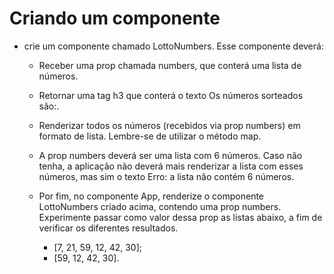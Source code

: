 # Criando um componente
- crie um componente chamado LottoNumbers. Esse componente deverá:

    * Receber uma prop chamada numbers, que conterá uma lista de números.
    * Retornar uma tag h3 que conterá o texto Os números sorteados são:.
    * Renderizar todos os números (recebidos via prop numbers) em formato de lista. Lembre-se de utilizar o método map.
    * A prop numbers deverá ser uma lista com 6 números. Caso não tenha, a aplicação não deverá mais renderizar a lista com esses números, mas sim o texto Erro: a lista não contém 6 números.
    * Por fim, no componente App, renderize o componente LottoNumbers criado acima, contendo uma prop numbers. Experimente passar como valor dessa prop as listas abaixo, a fim de verificar os diferentes resultados.
 
        * [7, 21, 59, 12, 42, 30];
        * [59, 12, 42, 30].